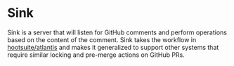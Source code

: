# Sink #

Sink is a server that will listen for GitHub comments and perform
operations based on the content of the comment. Sink takes the
workflow
in [hootsuite/atlantis](https://github.com/hootsuite/atlantis) and
makes it generalized to support other systems that require similar
locking and pre-merge actions on GitHub PRs.

